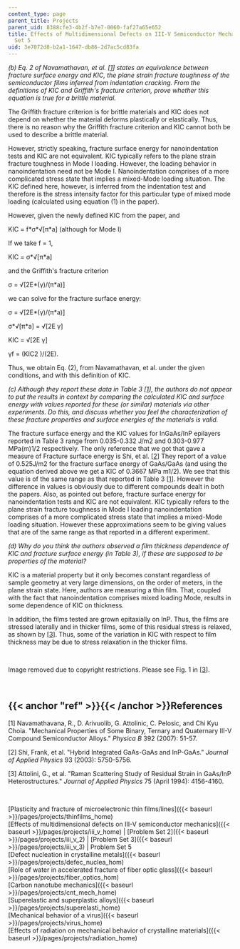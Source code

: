 ```yaml
---
content_type: page
parent_title: Projects
parent_uid: 8388cfe3-4b2f-b7e7-0060-faf27a65e652
title: Effects of Multidimensional Defects on III-V Semiconductor Mechanics - Problem
  Set 5
uid: 3e7072d8-b2a1-1647-db86-2d7ac5cd83fa
---
```


_(b) Eq. 2 of Navamathavan, et al. \[[1](#ref)\] states an equivalence between fracture surface energy and KIC, the plane strain fracture toughness of the semiconductor films inferred from indentation cracking. From the definitions of KIC and Griffith's fracture criterion, prove whether this equation is true for a brittle material._

The Griffith fracture criterion is for brittle materials and KIC does not depend on whether the material deforms plastically or elastically. Thus, there is no reason why the Griffith fracture criterion and KIC cannot both be used to describe a brittle material.

However, strictly speaking, fracture surface energy for nanoindentation tests and KIC are not equivalent. KIC typically refers to the plane strain fracture toughness in Mode I loading. However, the loading behavior in nanoindentation need not be Mode I. Nanoindentation comprises of a more complicated stress state that implies a mixed-Mode loading situation. The KIC defined here, however, is inferred from the indentation test and therefore is the stress intensity factor for this particular type of mixed mode loading (calculated using equation (1) in the paper).

However, given the newly defined KIC from the paper, and

KIC = f\*σ\*√\[π\*a\] (although for Mode I)

If we take f = 1,

KIC = σ\*√\[π\*a\]

and the Griffith's fracture criterion

σ = √\[2E\*(γ)/(π\*a)\]

we can solve for the fracture surface energy:

σ = √\[2E\*(γ)/(π\*a)\]

σ\*√\[π\*a\] = √\[2E γ\]

KIC = √\[2E γ\]

γf = (KIC2 )/(2E).

Thus, we obtain Eq. (2), from Navamathavan, et al. under the given conditions, and with this definition of KIC.

_(c) Although they report these data in Table 3 \[[1](#ref)\], the authors do not appear to put the results in context by comparing the calculated KIC and surface energy with values reported for these (or similar) materials via other experiments. Do this, and discuss whether you feel the characterization of these fracture properties and surface energies of the materials is valid._

The fracture surface energy and the KIC values for InGaAs/InP epilayers reported in Table 3 range from 0.035-0.332 J/m2 and 0.303-0.977 MPa(m)1/2 respectively. The only reference that we got that gave a measure of Fracture surface energy is Shi, et al. \[[2](#ref)\] They report of a value of 0.525J/m2 for the fracture surface energy of GaAs/GaAs (and using the equation derived above we get a KIC of 0.3667 MPa m1/2). We see that this value is of the same range as that reported in Table 3 \[[1](#ref)\]. However the difference in values is obviously due to different compounds dealt in both the papers. Also, as pointed out before, fracture surface energy for nanoindentation tests and KIC are not equivalent. KIC typically refers to the plane strain fracture toughness in Mode I loading nanoindentation comprises of a more complicated stress state that implies a mixed-Mode loading situation. However these approximations seem to be giving values that are of the same range as that reported in a different experiment.

_(d) Why do you think the authors observed a film thickness dependence of KIC and fracture surface energy (in Table 3), if these are supposed to be properties of the material?_

KIC is a material property but it only becomes constant regardless of sample geometry at very large dimensions, on the order of meters, in the plane strain state. Here, authors are measuring a thin film. That, coupled with the fact that nanoindentation comprises mixed loading Mode, results in some dependence of KIC on thickness.

In addition, the films tested are grown epitaxially on InP. Thus, the films are stressed laterally and in thicker films, some of this residual stress is relaxed, as shown by \[[3](#ref)\]. Thus, some of the variation in KIC with respect to film thickness may be due to stress relaxation in the thicker films.

  
 

Image removed due to copyright restrictions. Please see Fig. 1 in \[[3](#ref)\].

  
 

{{< anchor "ref" >}}{{< /anchor >}}References
---------------------------------------------

\[1\] Navamathavana, R., D. Arivuolib, G. Attolinic, C. Pelosic, and Chi Kyu Choia. "Mechanical Properties of Some Binary, Ternary and Quaternary III-V Compound Semiconductor Alloys." _Physica B_ 392 (2007): 51-57.

\[2\] Shi, Frank, et al. "Hybrid Integrated GaAs-GaAs and InP-GaAs." _Journal of Applied Physics_ 93 (2003): 5750-5756.

\[3\] Attolini, G., et al. "Raman Scattering Study of Residual Strain in GaAs/InP Heterostructures." _Journal of Applied Physics_ 75 (April 1994): 4156-4160.

  
  
 

[Plasticity and fracture of microelectronic thin films/lines]({{< baseurl >}}/pages/projects/thinfilms_home)  
[Effects of multidimensional defects on III-V semiconductor mechanics]({{< baseurl >}}/pages/projects/iii_v_home) | [Problem Set 2]({{< baseurl >}}/pages/projects/iii_v_2) | [Problem Set 3]({{< baseurl >}}/pages/projects/iii_v_3) | Problem Set 5  
[Defect nucleation in crystalline metals]({{< baseurl >}}/pages/projects/defec_nuclea_hom)  
[Role of water in accelerated fracture of fiber optic glass]({{< baseurl >}}/pages/projects/fiber_optics_hom)  
[Carbon nanotube mechanics]({{< baseurl >}}/pages/projects/cnt_mech_home)  
[Superelastic and superplastic alloys]({{< baseurl >}}/pages/projects/superelasti_home)  
[Mechanical behavior of a virus]({{< baseurl >}}/pages/projects/virus_home)  
[Effects of radiation on mechanical behavior of crystalline materials]({{< baseurl >}}/pages/projects/radiation_home)